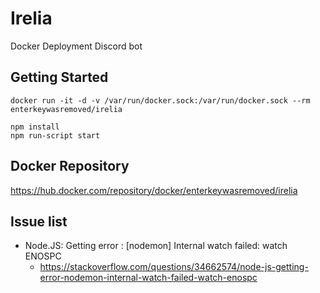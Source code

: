 # Irelia

Docker Deployment Discord bot

## Getting Started

```text
docker run -it -d -v /var/run/docker.sock:/var/run/docker.sock --rm enterkeywasremoved/irelia
```

```text
npm install
npm run-script start
```

## Docker Repository
https://hub.docker.com/repository/docker/enterkeywasremoved/irelia

## Issue list

* Node.JS: Getting error : [nodemon] Internal watch failed: watch ENOSPC
  * https://stackoverflow.com/questions/34662574/node-js-getting-error-nodemon-internal-watch-failed-watch-enospc


